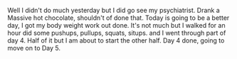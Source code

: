 Well I didn't do much yesterday but I did go see my psychiatrist. Drank a Massive hot chocolate, shouldn't of done that. Today is going to be a better day, I got my body weight work out  done. It's not much but I walked for an hour did some pushups, pullups, squats, situps. and I went through part of day 4. Half of it but I am about to start the other half. Day 4 done, going to move on to Day 5.    
